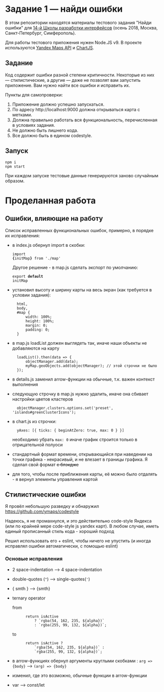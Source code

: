 # Задание 1 — найди ошибки

В этом репозитории находятся материалы тестового задания "Найди ошибки" для [14-й Школы разработки интерфейсов](https://academy.yandex.ru/events/frontend/shri_msk-2018-2) (осень 2018, Москва, Санкт-Петербург, Симферополь).

Для работы тестового приложения нужен Node.JS v9. В проекте используются [Yandex Maps API](https://tech.yandex.ru/maps/doc/jsapi/2.1/quick-start/index-docpage/) и [ChartJS](http://www.chartjs.org).

## Задание

Код содержит ошибки разной степени критичности. Некоторые из них — стилистические, а другие — даже не позволят вам запустить приложение. Вам нужно найти все ошибки и исправить их.

Пункты для самопроверки:

1. Приложение должно успешно запускаться.
1. По адресу http://localhost:9000 должна открываться карта с метками.
1. Должна правильно работать вся функциональность, перечисленная в условиях задания.
1. Не должно быть лишнего кода.
1. Все должно быть в едином codestyle.

## Запуск

```
npm i
npm start
```

При каждом запуске тестовые данные генерируются заново случайным образом.


# Проделанная работа

## Ошибки, влияющие на работу

Список исправленных функциональных ошибок, примерно, в порядке их исправления:

- в index.js обернул import в скобки: <pre><code>import <b>{</b>initMap<b>}</b> from './map'</code></pre> Другое решение - в map.js сделать экспорт по умолчанию: <pre><code>export <b>default</b> initMap</code></pre>

- установил высоту и ширину карты на весь экран (как требуется в условии задания):

		html,
		body,
		#map {
    		width: 100%;
    		height: 100%;
    		margin: 0;
    		padding: 0;
		}

- в map.js loadList должен выглядеть так, иначе наши объекты не добавляются на карту

        loadList().then(data => { 
            objectManager.add(data); 
            myMap.geoObjects.add(objectManager); // этой строчки не было
        });

- в details.js заменил arrow-функции на обычные, т.к. важен контекст выполнения

- следующую строчку в map.js нужно удалить, иначе она сбивает настройки цветов кластеров

        objectManager.clusters.options.set('preset', 'islands#greenClusterIcons');

- в chart.js из строчки:

        yAxes: [{ ticks: { beginAtZero: true, max: 0 } }]

    необходимо убрать ```max: 0``` иначе график строится только в отрицательной полуоси

- стандартный формат времени, открывающийся при наведении на точки графика - некрасивый, и не влезает в границы графика. Я сделал свой формат ~~с блэкдже~~

- для того, чтобы после приближения карты, её можно было отдалять - я вернул элементы управления картой

## Стилистические ошибки

Я провёл небольшую разведку и обнаружил https://github.com/ymaps/codestyle

Надеюсь, я не промахнулся, и это действительно code-style Яндекса (или по крайней мере code-style js yandex карт). В любом случае, иметь единый прописанный стиль кода - хороший подход

Решил использовать его + eslint, чтобы ничего не упустить (и иногда исправлял ошибки автоматически, с помощью eslint)

### Основые исправления

- 2 space-indentation --> 4 space-indentation
- double-quotes (```"```) --> single-quotes(```'```)
- { smth } --> {smth}
- ternary operator
	    
	from
    
	    	return isActive
	    		? `rgba(54, 162, 235, ${alpha})`
	    		: `rgba(255, 99, 132, ${alpha})`;
    
	to
	
	    	return isActive ?
	    		`rgba(54, 162, 235, ${alpha})` :
	    		`rgba(255, 99, 132, ${alpha})`;

- в arrow-функциях обернул аргументы круглыми скобками : ```arg => {body}``` --> ```(arg) => {body}```
- изменил, где это возможно, обычные функции в arrow-функции
- var --> const/let
